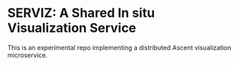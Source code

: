 SERVIZ: A Shared In situ Visualization Service
==============================
This is an experimental repo implementing a distributed Ascent visualization microservice.
